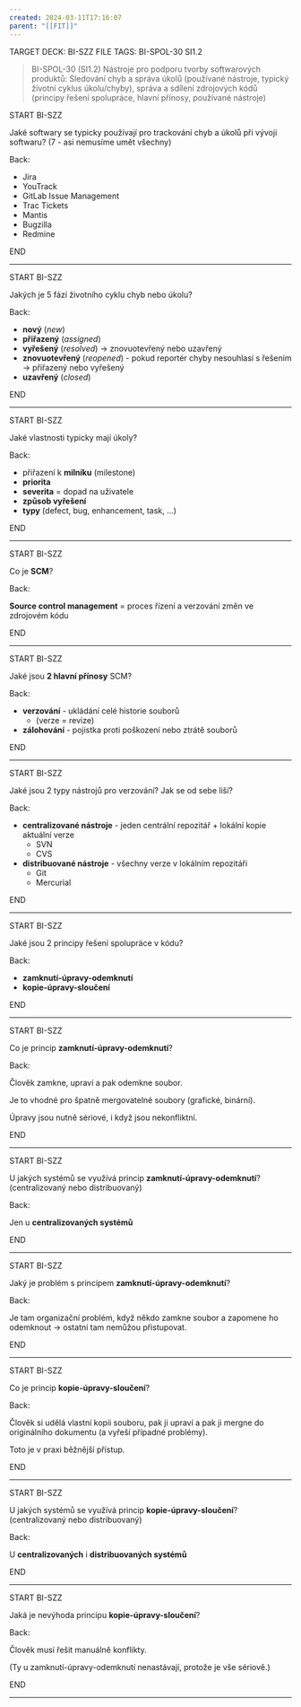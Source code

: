```yaml
---
created: 2024-03-11T17:16:07
parent: "[[FIT]]"
---
```


TARGET DECK: BI-SZZ
FILE TAGS: BI-SPOL-30 SI1.2

> BI-SPOL-30 (SI1.2)
> Nástroje pro podporu tvorby softwarových produktů: Sledování chyb a správa úkolů (používané nástroje, typický životní cyklus úkolu/chyby), správa a sdílení zdrojových kódů (principy řešení spolupráce, hlavní přínosy, používané nástroje)



START
BI-SZZ

Jaké softwary se typicky používají pro trackování chyb a úkolů při vývoji softwaru? (7 - asi nemusíme umět všechny)

Back:

- Jira
- YouTrack
- GitLab Issue Management
- Trac Tickets
- Mantis
- Bugzilla
- Redmine
<!--ID: 1710176137485-->
END

---


START
BI-SZZ

Jakých je 5 fází životního cyklu chyb nebo úkolu? 

Back:

- **nový** (_new_)
- **přiřazený** (_assigned_)
- **vyřešený** (_resolved_) -> znovuotevřený nebo uzavřený
- **znovuotevřený** (_reopened_) - pokud reportér chyby nesouhlasí s řešením -> přiřazený nebo vyřešený
- **uzavřený** (_closed_)
<!--ID: 1710176137493-->
END

---


START
BI-SZZ

Jaké vlastnosti typicky mají úkoly?

Back:

- přiřazení k **milníku** (milestone)
- **priorita**
- **severita** = dopad na uživatele
- **způsob vyřešení**
- **typy** (defect, bug, enhancement, task, …)
<!--ID: 1710176137496-->
END

---


START
BI-SZZ

Co je **SCM**?

Back:

**Source control management** = proces řízení a verzování změn ve zdrojovém kódu
<!--ID: 1710176137499-->
END

---


START
BI-SZZ

Jaké jsou **2 hlavní přínosy** SCM?

Back:

- **verzování** - ukládání celé historie souborů
	- (verze = revize)
- **zálohování** - pojistka proti poškození nebo ztrátě souborů
<!--ID: 1710176137502-->
END

---


START
BI-SZZ

Jaké jsou 2 typy nástrojů pro verzování? Jak se od sebe liší?

Back:

- **centralizované nástroje** - jeden centrální repozitář + lokální kopie aktuální verze
	- SVN
	- CVS
- **distribuované nástroje** - všechny verze v lokálním repozitáři
	- Git
	- Mercurial
<!--ID: 1710176137505-->
END

---


START
BI-SZZ

Jaké jsou 2 principy řešení spolupráce v kódu?

Back:

- **zamknutí-úpravy-odemknutí**
- **kopie-úpravy-sloučení**
<!--ID: 1710176137508-->
END

---


START
BI-SZZ

Co je princip **zamknutí-úpravy-odemknutí**?

Back:

Člověk zamkne, upraví a pak odemkne soubor.

Je to vhodné pro špatně mergovatelné soubory (grafické, binární). 

Úpravy jsou nutně sériové, i když jsou nekonfliktní.
<!--ID: 1710176137512-->
END

---


START
BI-SZZ

U jakých systémů se využívá princip **zamknutí-úpravy-odemknutí**? (centralizovaný nebo distribuovaný)

Back:

Jen u **centralizovaných systémů**
<!--ID: 1710176137515-->
END

---


START
BI-SZZ

Jaký je problém s principem **zamknutí-úpravy-odemknutí**?

Back:

Je tam organizační problém, když někdo zamkne soubor a zapomene ho odemknout -> ostatní tam nemůžou přistupovat.
<!--ID: 1710176137518-->
END

---


START
BI-SZZ

Co je princip **kopie-úpravy-sloučení**?

Back:

Člověk si udělá vlastní kopii souboru, pak ji upraví a pak ji mergne do originálního dokumentu (a vyřeší případné problémy).

Toto je v praxi běžnější přístup.
<!--ID: 1710176137520-->
END

---


START
BI-SZZ

U jakých systémů se využívá princip **kopie-úpravy-sloučení**? (centralizovaný nebo distribuovaný)


Back:

U **centralizovaných** i **distribuovaných systémů**
<!--ID: 1710176137523-->
END

---


START
BI-SZZ

Jaká je nevýhoda principu **kopie-úpravy-sloučení**?

Back:

Člověk musí řešit manuálně konflikty.

(Ty u zamknutí-úpravy-odemknutí nenastávají, protože je vše sériově.)
<!--ID: 1710176137527-->
END

---
